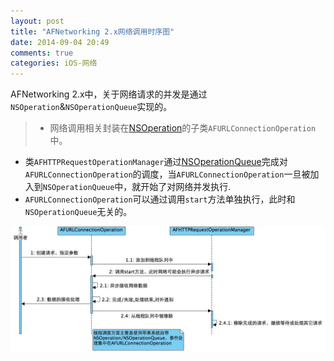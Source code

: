 ```yaml
---
layout: post
title: "AFNetworking 2.x网络调用时序图"
date: 2014-09-04 20:49
comments: true
categories: iOS-网络
---
```


AFNetworking 2.x中，关于网络请求的并发是通过`NSOperation`&`NSOperationQueue`实现的。

<!--more-->

> * 网络调用相关封装在[NSOperation](https://developer.apple.com/library/ios/documentation/cocoa/reference/NSOperation_class/Reference/Reference.html#//apple_ref/doc/uid/TP40004591)的子类`AFURLConnectionOperation`中。
 * 类`AFHTTPRequestOperationManager`通过[NSOperationQueue](https://developer.apple.com/library/ios/documentation/cocoa/reference/NSOperationQueue_class/Reference/Reference.html)完成对`AFURLConnectionOperation`的调度，当`AFURLConnectionOperation`一旦被加入到`NSOperationQueue`中，就开始了对网络并发执行.
 * `AFURLConnectionOperation`可以通过调用`start`方法单独执行，此时和`NSOperationQueue`无关的。
 
![image](/images/post/2014-09-04-afnetworking-guan-yu-wang-luo-diao-yong-shi-xu-tu/AFNNetworking_sequence_diagrams.jpg)
